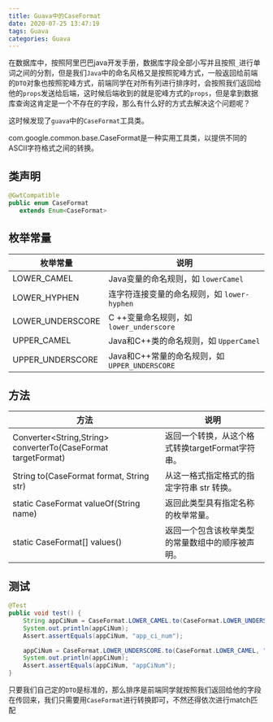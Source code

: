 ```yaml
---
title: Guava中的CaseFormat
date: 2020-07-25 13:47:19
tags: Guava
categories: Guava
---
```


在数据库中，按照阿里巴巴java开发手册，数据库字段全部小写并且按照`_`进行单词之间的分割，但是我们`Java`中的命名风格又是按照驼峰方式，一般返回给前端的`DTO`对象也按照驼峰方式，前端同学在对所有列进行排序时，会按照我们返回给他的`props`发送给后端，这时候后端收到的就是驼峰方式的`props`，但是拿到数据库查询这肯定是一个不存在的字段，那么有什么好的方式去解决这个问题呢？



这时候发现了`guava`中的`CaseFormat`工具类。



 com.google.common.base.CaseFormat是一种实用工具类，以提供不同的ASCII字符格式之间的转换。



## 类声明

```java
@GwtCompatible
public enum CaseFormat
   extends Enum<CaseFormat>
```



## 枚举常量

| 枚举常量 | 说明 |
| ------------ | -------- |
| LOWER_CAMEL | Java变量的命名规则，如 `lowerCamel` |
| LOWER_HYPHEN | 连字符连接变量的命名规则，如 `lower-hyphen` |
| LOWER_UNDERSCORE | C ++变量命名规则，如 `lower_underscore` |
| UPPER_CAMEL | Java和C++类的命名规则，如 `UpperCamel` |
| UPPER_UNDERSCORE | Java和C++常量的命名规则，如 `UPPER_UNDERSCORE` |

## 方法

| 方法                                                         | 说明                                             |
| ------------------------------------------------------------ | ------------------------------------------------ |
| Converter<String,String> converterTo(CaseFormat targetFormat) | 返回一个转换，从这个格式转换targetFormat字符串。 |
| String to(CaseFormat format, String str)                     | 从这一格式指定格式的指定字符串 str 转换。        |
| static CaseFormat valueOf(String name)                       | 返回此类型具有指定名称的枚举常量。               |
| static CaseFormat[] values()                                 | 返回一个包含该枚举类型的常量数组中的顺序被声明。 |

## 测试

```java
@Test
public void test() {
    String appCiNum = CaseFormat.LOWER_CAMEL.to(CaseFormat.LOWER_UNDERSCORE, "appCiNum");
    System.out.println(appCiNum);
    Assert.assertEquals(appCiNum, "app_ci_num");

    appCiNum = CaseFormat.LOWER_UNDERSCORE.to(CaseFormat.LOWER_CAMEL, "app_ci_num");
    System.out.println(appCiNum);
    Assert.assertEquals(appCiNum, "appCiNum");
}
```





只要我们自己定的`DTO`是标准的，那么排序是前端同学就按照我们返回给他的字段在传回来，我们只需要用`CaseFormat`进行转换即可，不然还得依次进行match匹配